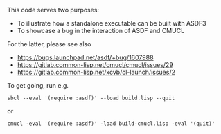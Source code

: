 This code serves two purposes:

 - To illustrate how a standalone executable can be built with ASDF3
 - To showcase a bug in the interaction of ASDF and CMUCL

For the latter, please see also

 - https://bugs.launchpad.net/asdf/+bug/1607988
 - https://gitlab.common-lisp.net/cmucl/cmucl/issues/29
 - https://gitlab.common-lisp.net/xcvb/cl-launch/issues/2

To get going, run e.g.

```shell
sbcl --eval '(require :asdf)' --load build.lisp --quit
```

or
```shell
cmucl -eval '(require :asdf)' -load build-cmucl.lisp -eval '(quit)'
```
